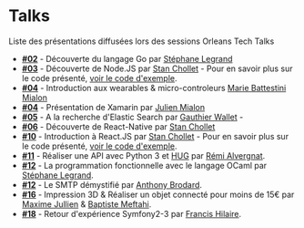 # Talks

Liste des présentations diffusées lors des sessions Orleans Tech Talks

* [**#02**](02_Decouverte_langage-go_Stephane-Legrand.pdf?raw=true) - Découverte du langage Go par [Stéphane Legrand](https://stephanelegrand.wordpress.com/)
* [**#03**](03_Decouverte-node-js_Stan-Chollet.pptx?raw=true) - Découverte de Node.JS par [Stan Chollet](http://stanislaschollet.com) - Pour en savoir plus sur le code présenté, [voir le code d'exemple](https://github.com/orleans-tech/talks-code/tree/master/03-discover-node-js).
* [**#04**](04_Introduction-aux-wearables_Marie-Battestini.pptx?raw=true) - Introduction aux wearables & micro-controleurs [Marie Battestini Mialon](http://www.mariebattestini.com/mb/blog/)
* [**#04**](04_Xamarion_Julien-Mialon.pptx?raw=true) - Présentation de Xamarin par [Julien Mialon](http://blog.julienmialon.com/2015/04/presentation-de-xamarin-orleanstechtalks/)
* [**#05**](05_A_la_recherche_d_ElasticSearch_Gauthier-Wallet.pptx?raw=true) - A la recherche d'Elastic Search par [Gauthier Wallet](https://twitter.com/ninnir) -
* [**#06**](06_Decouverte-de-react-native_Stan-Chollet.pptx?raw=true) - Découverte de React-Native par [Stan Chollet](http://stanislaschollet.com)
* [**#10**](10_introduction-react-js_Stan-Chollet.pptx?raw=true) - Introduction à React.JS par [Stan Chollet](http://stanislaschollet.com) - Pour en savoir plus sur le code présenté, [voir le code d'exemple](https://github.com/orleans-tech/talks-code/tree/master/10-introduction-react-js).
* [**#11**](http://toilal.github.io/talk-python3-hug) - Réaliser une API avec Python 3 et [HUG](https://github.com/timothycrosley/hug) par [Rémi Alvergnat](http://www.pragmasphere.com).
* [**#12**](12_programmation-fonctionnelle-ocaml_Stephane-Legrand.pdf?raw=true) - La programmation fonctionnelle avec le langage OCaml par [Stéphane Legrand](https://stephanelegrand.wordpress.com/).
* [**#12**](12_Le-SMTP-demystifie_Anthony-Brodard.pdf?raw=true) - Le SMTP démystifié par [Anthony Brodard](https://twitter.com/nawadanp).
* [**#16**](16_Impression_3D_et_objets_connectes_Maxime_Jullien_Baptiste_Meftahi.pptx?raw=true) - Impression 3D & Réaliser un objet connecté pour moins de 15€ par [Maxime Jullien](https://twitter.com/MaximeJ09) & [Baptiste Meftahi](https://twitter.com/baptme).
* [**#18**](18_Retour-d-experience-symfony2-3.pptx?raw=true) - Retour d'expérience Symfony2-3 par [Francis Hilaire](https://github.com/prometee).
